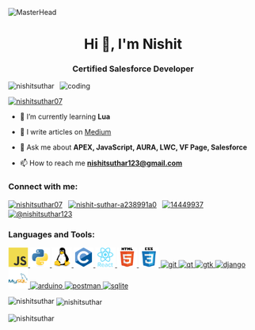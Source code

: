 ![MasterHead](https://scontent.famd4-1.fna.fbcdn.net/v/t39.30808-6/300372352_477721384359172_7739651769469270594_n.jpg?_nc_cat=109&ccb=1-7&_nc_sid=e3f864&_nc_ohc=uu7sBdVcWoIAX_JXZRy&_nc_oc=AQnrOCCfnWzvfnCUDMZHKRauqpyWKxib2kTirE5TaQjWYp4UlHCeFsfGyQJmBWMzek8&_nc_ht=scontent.famd4-1.fna&oh=00_AfDqEt3xiz1OUi6Et2yjNTgWr5syNU9ZxzqmjWSzjtneJg&oe=63EC7172)

<h1 align="center">Hi 👋, I'm Nishit</h1>
<h3 align="center">Certified Salesforce Developer</h3>
<img align="right" alt="coding" width="400" src="https://cdn.dribbble.com/users/1059583/screenshots/4171367/coding-freak.gif" >

<p align="left"> <img src="https://komarev.com/ghpvc/?username=nishitsuthar&label=Profile%20views&color=0e75b6&style=flat" alt="nishitsuthar" /> </p>

<p align="left"> <a href="https://twitter.com/nishitsuthar07" target="blank"><img src="https://img.shields.io/twitter/follow/nishitsuthar07?logo=twitter&style=for-the-badge" alt="nishitsuthar07" /></a> </p>

- 🌱 I’m currently learning **Lua**

- 📝 I write articles on [Medium](https://medium.com/@nishitsuthar123)

- 💬 Ask me about **APEX, JavaScript, AURA, LWC, VF Page, Salesforce**

- 📫 How to reach me **nishitsuthar123@gmail.com**


<h3 align="left">Connect with me:</h3>
<p align="left">
<a href="https://twitter.com/nishitsuthar07" target="blank"><img align="center" src="https://i.ibb.co/bNThWz1/twitter.png" alt="nishitsuthar07" height="30" width="40" /></a>&nbsp;&nbsp;
<a href="https://linkedin.com/in/nishit-suthar-a238991a0" target="blank"><img align="center" src="https://i.ibb.co/GtxbZ7M/linkedin.png" alt="nishit-suthar-a238991a0" height="30" width="40" /></a>&nbsp;&nbsp;
<a href="https://stackoverflow.com/users/14449937" target="blank"><img align="center" src="https://i.ibb.co/1sCZRFZ/so.png" alt="14449937" height="30" width="40" /></a>&nbsp;&nbsp;
<a href="https://medium.com/@nishitsuthar123" target="blank"><img align="center" src="https://i.ibb.co/TYdNWzm/medium.png" alt="@nishitsuthar123" height="30" width="40" /></a>
</p>

<h3 align="left">Languages and Tools:</h3>
<p align="left">
    <a href="https://developer.mozilla.org/en-US/docs/Web/JavaScript" target="_blank" rel="noreferrer">
        <img src="https://raw.githubusercontent.com/devicons/devicon/master/icons/javascript/javascript-original.svg"
        alt="javascript" width="40" height="40" />
    </a>
    <a href="https://www.python.org" target="_blank" rel="noreferrer">
        <img src="https://raw.githubusercontent.com/devicons/devicon/master/icons/python/python-original.svg"
            alt="python" width="40" height="40" />
    </a>
    <a href="https://www.linux.org/" target="_blank" rel="noreferrer">
        <img src="https://raw.githubusercontent.com/devicons/devicon/master/icons/linux/linux-original.svg" alt="linux"
        width="40" height="40" />
    </a>
    <a href="https://www.cprogramming.com/" target="_blank" rel="noreferrer">
        <img src="https://raw.githubusercontent.com/devicons/devicon/master/icons/c/c-original.svg" alt="c" width="40"
        height="40" />
    </a>
    <a href="https://reactjs.org/" target="_blank" rel="noreferrer">
        <img src="https://raw.githubusercontent.com/devicons/devicon/master/icons/react/react-original-wordmark.svg"
            alt="react" width="40" height="40" />
    </a>
    <a href="https://www.w3.org/html/" target="_blank" rel="noreferrer">
        <img src="https://raw.githubusercontent.com/devicons/devicon/master/icons/html5/html5-original-wordmark.svg"
        alt="html5" width="40" height="40" />
    </a>
    <a href="https://www.w3schools.com/css/" target="_blank" rel="noreferrer">
        <img src="https://raw.githubusercontent.com/devicons/devicon/master/icons/css3/css3-original-wordmark.svg"
        alt="css3" width="40" height="40" />
    </a>
    <a href="https://git-scm.com/" target="_blank" rel="noreferrer">
        <img src="https://www.vectorlogo.zone/logos/git-scm/git-scm-icon.svg" alt="git" width="40" height="40" />
    </a>
    <a href="https://www.qt.io/" target="_blank" rel="noreferrer">
        <img src="https://upload.wikimedia.org/wikipedia/commons/0/0b/Qt_logo_2016.svg" alt="qt" width="40"
            height="40" />
    </a>
    <a href="https://www.gtk.org/" target="_blank" rel="noreferrer">
        <img src="https://upload.wikimedia.org/wikipedia/commons/7/71/GTK_logo.svg" alt="gtk" width="40" height="40" />
    </a>
    <a href="https://www.djangoproject.com/" target="_blank" rel="noreferrer">
        <img src="https://cdn.worldvectorlogo.com/logos/django.svg" alt="django" width="40" height="40" />
    </a>
    <a href="https://www.mysql.com/" target="_blank" rel="noreferrer">
        <img src="https://raw.githubusercontent.com/devicons/devicon/master/icons/mysql/mysql-original-wordmark.svg"
        alt="mysql" width="40" height="40" />
    </a>
    <a href="https://www.arduino.cc/" target="_blank" rel="noreferrer">
        <img src="https://cdn.worldvectorlogo.com/logos/arduino-1.svg" alt="arduino" width="40" height="40" />
    </a>
    <a href="https://postman.com" target="_blank" rel="noreferrer">
        <img src="https://www.vectorlogo.zone/logos/getpostman/getpostman-icon.svg" alt="postman" width="40"
            height="40" />
    </a>
    <a href="https://www.sqlite.org/" target="_blank" rel="noreferrer">
        <img src="https://www.vectorlogo.zone/logos/sqlite/sqlite-icon.svg" alt="sqlite" width="40" height="40" />
    </a>
</p>

<p><img align="left" src="https://github-readme-stats.vercel.app/api/top-langs?username=nishitsuthar&theme=prussian&show_icons=true&locale=en&layout=compact" alt="nishitsuthar" /></p>

<p>&nbsp;<img align="center" src="https://github-readme-stats.vercel.app/api?username=nishitsuthar&theme=prussian&show_icons=true&locale=en" alt="nishitsuthar" /></p>

<p><img align="center" src="https://github-readme-streak-stats.herokuapp.com/?user=nishitsuthar&theme=prussian&show_icons=true" alt="nishitsuthar" /></p>
